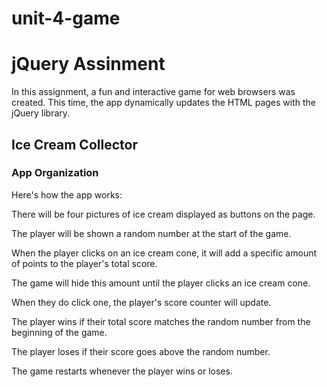 # unit-4-game
<h1> jQuery Assinment </h1>

In this assignment, a fun and interactive game for web browsers was created. This time, the app  dynamically updates the HTML pages with the jQuery library.

<h2>Ice Cream Collector</h2>


<h3>App Organization</h3>
<p>Here's how the app works:</p>


There will be four pictures of ice cream displayed as buttons on the page.


The player will be shown a random number at the start of the game.


When the player clicks on an ice cream cone, it will add a specific amount of points to the player's total score.

The game will hide this amount until the player clicks an ice cream cone.

When they do click one, the player's score counter will update.


The player wins if their total score matches the random number from the beginning of the game.


The player loses if their score goes above the random number.


The game restarts whenever the player wins or loses.
